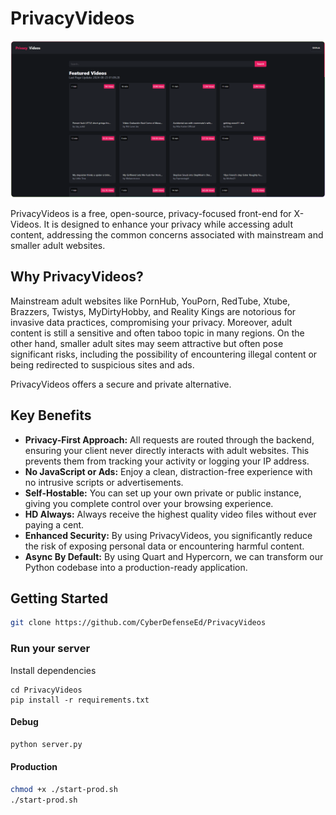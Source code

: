 # PrivacyVideos

<img src="https://github.com/CyberDefenseEd/PrivacyVideos/blob/main/assets/example.png?raw=true">

PrivacyVideos is a free, open-source, privacy-focused front-end for X-Videos. It is designed to enhance your privacy while accessing adult content, addressing the common concerns associated with mainstream and smaller adult websites.

## Why PrivacyVideos?

Mainstream adult websites like PornHub, YouPorn, RedTube, Xtube, Brazzers, Twistys, MyDirtyHobby, and Reality Kings are notorious for invasive data practices, compromising your privacy. Moreover, adult content is still a sensitive and often taboo topic in many regions. On the other hand, smaller adult sites may seem attractive but often pose significant risks, including the possibility of encountering illegal content or being redirected to suspicious sites and ads.

PrivacyVideos offers a secure and private alternative.

## Key Benefits

- **Privacy-First Approach:** All requests are routed through the backend, ensuring your client never directly interacts with adult websites. This prevents them from tracking your activity or logging your IP address.
- **No JavaScript or Ads:** Enjoy a clean, distraction-free experience with no intrusive scripts or advertisements.
- **Self-Hostable:** You can set up your own private or public instance, giving you complete control over your browsing experience.
- **HD Always:** Always receive the highest quality video files without ever paying a cent. 
- **Enhanced Security:** By using PrivacyVideos, you significantly reduce the risk of exposing personal data or encountering harmful content.
- **Async By Default:** By using Quart and Hypercorn, we can transform our Python codebase into a production-ready application.

## Getting Started
```sh
git clone https://github.com/CyberDefenseEd/PrivacyVideos
```
### Run your server
Install dependencies 
```
cd PrivacyVideos
pip install -r requirements.txt
```
#### Debug
```sh
python server.py
```
#### Production
```sh
chmod +x ./start-prod.sh
./start-prod.sh
```
